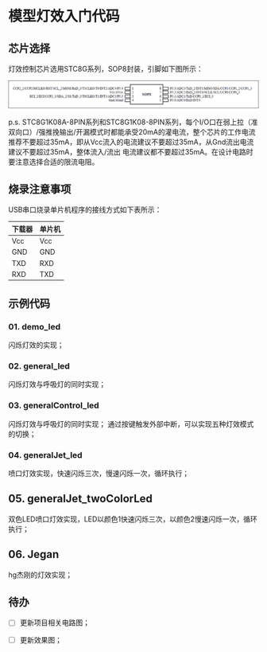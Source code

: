# 模型灯效入门代码

## 芯片选择

灯效控制芯片选用STC8G系列，SOP8封装，引脚如下图所示：

![](pic/pin.jpg)

p.s. STC8G1K08A-8PIN系列和STC8G1K08-8PIN系列，每个I/O口在弱上拉（准双向口）/强推挽输出/开漏模式时都能承受20mA的灌电流，整个芯片的工作电流推荐不要超过35mA，即从Vcc流入的电流建议不要超过35mA，从Gnd流出电流建议不要超过35mA，整体流入/流出
电流建议都不要超过35mA。在设计电路时要注意选择合适的限流电阻。

## 烧录注意事项

USB串口烧录单片机程序的接线方式如下表所示：

| 下载器 | 单片机 |
| :-----| :---- |
| Vcc | Vcc |
| GND | GND |
| TXD | RXD |
| RXD | TXD |

## 示例代码

### 01. demo_led

闪烁灯效的实现；

### 02. general_led

闪烁灯效与呼吸灯的同时实现；

### 03. generalControl_led

闪烁灯效与呼吸灯的同时实现；
通过按键触发外部中断，可以实现五种灯效模式的切换；

### 04. generalJet_led

喷口灯效实现，快速闪烁三次，慢速闪烁一次，循环执行；

## 05. generalJet_twoColorLed

双色LED喷口灯效实现，LED以颜色1快速闪烁三次，以颜色2慢速闪烁一次，循环执行；

## 06. Jegan

hg杰刚的灯效实现；

## 待办

- [ ] 更新项目相关电路图；

- [ ] 更新效果图；